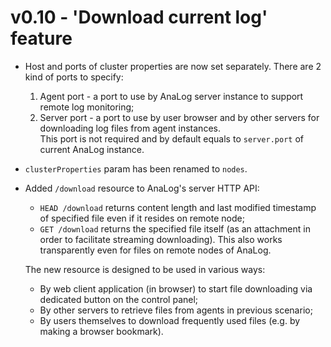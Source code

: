 # v0.10 - 'Download current log' feature

* Host and ports of cluster properties are now set separately. There are 2 kind of ports to specify: 
    1. Agent port - a port to use by AnaLog server instance to support remote log monitoring;   
    2. Server port - a port to use by user browser and by other servers for downloading log files from agent 
    instances.  
This port is not required and by default equals to `server.port` of current AnaLog instance.

* `clusterProperties` param has been renamed to `nodes`.
* Added `/download` resource to AnaLog's server HTTP API:
    * `HEAD /download` returns content length and last modified timestamp of specified file even if it resides on 
    remote node;
    * `GET /download` returns the specified file itself (as an attachment in order to facilitate streaming 
    downloading). This also works transparently even for files on remote nodes of AnaLog.
    
    The new resource is designed to be used in various ways:
    * By web client application (in browser) to start file downloading via dedicated button on the control panel;
    * By other servers to retrieve files from agents in previous scenario;
    * By users themselves to download frequently used files (e.g. by making a browser bookmark).
